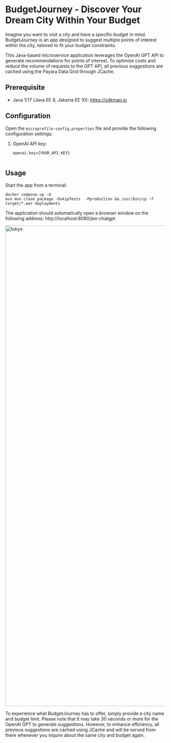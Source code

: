 # BudgetJourney - Discover Your Dream City Within Your Budget

Imagine you want to visit a city and have a specific budget in mind. BudgetJourney is an app designed to suggest
multiple points of interest within the city, tailored to fit your budget constraints.

This Java-based microservice application leverages the OpenAI GPT API to generate recommendations for points of
interest. To optimize costs and reduce the volume of requests to the GPT API, all previous suggestions are cached using
the Payara Data Grid through JCache.

## Prerequisite

* Java 1/17 (Java EE 8, Jakarta EE 10): https://sdkman.io

## Configuration

Open the `microprofile-config.properties` file and provide the following configuration settings:

1. OpenAI API key:
    ```shell
    openai.key={YOUR_API_KEY}
    ```

    ```

## Usage

Start the app from a terminal:

```shell
docker compose up -d
mvn mvn clean package -DskipTests  -Pproduction && /usr/bin/cp -f target/*.war deployments 
```

The application should automatically open a browser window on the following address: http://localhost:8080/jee-chatgpt

<img width="1505" alt="tokyo" src="https://user-images.githubusercontent.com/1537233/228314699-dfd48764-3565-4dca-8875-caf9ae3f3e8b.png">

To experience what BudgetJourney has to offer, simply provide a city name and budget limit. Please note that it may take
30 seconds or more for the OpenAI GPT to generate suggestions. However, to enhance efficiency, all previous suggestions
are cached using JCache and will be served from there whenever you inquire about the same city and budget again.
